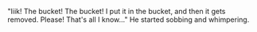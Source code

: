 "Iiik! The bucket! The bucket! I put it in the bucket, and then it gets removed. Please! That's all I know..." He started sobbing and whimpering.